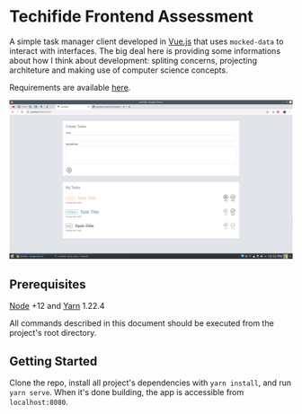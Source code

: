 # Techifide Frontend Assessment

A simple task manager client developed in [Vue.js](https://vuejs.org/) that uses `mocked-data` to interact with interfaces.
The big deal here is providing some informations about how I think about development: spliting concerns, projecting architeture and making use of computer science concepts.

Requirements are available [here](./docs/assessment.pdf).

![Screenshoot](./docs/screenshot.png)

## Prerequisites

[Node](https://nodejs.org/en/) +12 and [Yarn](https://yarnpkg.com/) 1.22.4

All commands described in this document should be executed from the project's root directory.

## Getting Started

Clone the repo, install all project's dependencies with `yarn install`, and run `yarn serve`. When it's done building, the app is accessible from `localhost:8080`.
